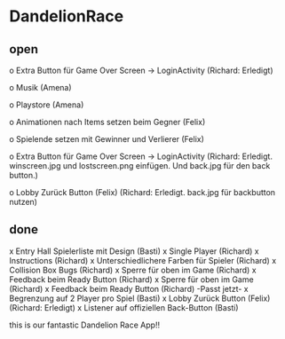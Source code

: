 # DandelionRace

open
----

o Extra Button für Game Over Screen -> LoginActivity (Richard: Erledigt)

o Musik (Amena)

o Playstore (Amena)

o Animationen nach Items setzen beim Gegner (Felix)

o Spielende setzen mit Gewinner und Verlierer (Felix)

o Extra Button für Game Over Screen -> LoginActivity (Richard: Erledigt. winscreen.jpg und lostscreen.png einfügen. Und back.jpg für den back button.)

o Lobby Zurück Button (Felix) (Richard: Erledigt. back.jpg für backbutton nutzen)



done
-----
x Entry Hall Spielerliste mit Design (Basti)
x Single Player (Richard)
x Instructions (Richard)
x Unterschiedlichere Farben für Spieler (Richard)
x Collision Box Bugs (Richard)
x Sperre für oben im Game (Richard)
x Feedback beim Ready Button (Richard)
x Sperre für oben im Game (Richard)
x Feedback beim Ready Button (Richard) -Passt jetzt-
x Begrenzung auf 2 Player pro Spiel (Basti)
x Lobby Zurück Button (Felix) (Richard: Erledigt)
x Listener auf offiziellen Back-Button (Basti)


this is our fantastic Dandelion Race App!!
